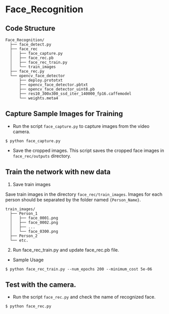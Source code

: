 # Face_Recognition

## Code Structure

```
Face_Recognition/
  ├── face_detect.py
  ├── face_rec
  │   ├── face_capture.py
  │   ├── face_rec.pb
  │   ├── face_rec_train.py
  │   └── train_images
  ├── face_rec.py
  └── opencv_face_detector
      ├── deploy.prototxt
      ├── opencv_face_detector.pbtxt
      ├── opencv_face_detector_uint8.pb
      ├── res10_300x300_ssd_iter_140000_fp16.caffemodel
      └── weights.meta4
```

## Capture Sample Images for Training

- Run the script `face_capture.py` to capture images from the video camera.
```
$ python face_capture.py
```

- Save the cropped images.
This script saves the cropped face images in `face_rec/outputs` directory. 

## Train the network with new data

1. Save train images

Save train images in the directory `face_rec/train_images`.
Images for each person should be separated by the folder named `{Person_Name}`.

```
train_images/
  ├── Person_1
  │   ├── face_0001.png
  │   ├── face_0002.png
  │   ├── ...
  │   └── face_0300.png
  ├── Person_2
  └── etc.
```

2. Run face_rec_train.py and update face_rec.pb file.

- Sample Usage
```
$ python face_rec_train.py --num_epochs 200 --minimum_cost 5e-06
```

## Test with the camera.

- Run the script `face_rec.py` and check the name of recognized face.
```
$ python face_rec.py
```
